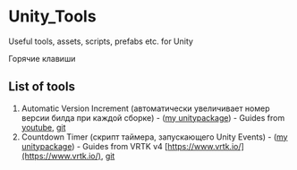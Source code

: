 # Unity_Tools
Useful tools, assets, scripts, prefabs etc. for Unity

Горячие клавиши


## List of tools

1. Automatic Version Increment (автоматически увеличивает номер версии билда при каждой сборке) - ([my unitypackage](/Automatic%20Version%20Increment)) - Guides from [youtube](https://youtu.be/PbFE0m9UMtE), [git](https://gist.github.com/llamacademy/d6326dc6dcd215b66f7f6e4738bbbbf1) 
2. Countdown Timer (скрипт таймера, запускающего Unity Events) - ([my unitypackage]()) - Guides from VRTK v4 [https://www.vrtk.io/](https://www.vrtk.io/), [git](https://github.com/ExtendRealityLtd/Zinnia.Unity/blob/master/Runtime/Utility/CountdownTimer.cs)
